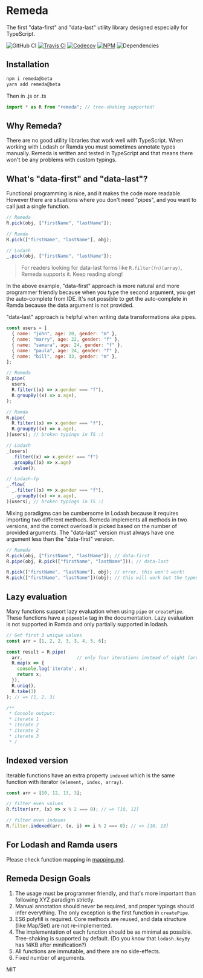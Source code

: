 # Remeda

The first "data-first" and "data-last" utility library designed especially for TypeScript.

![GitHub CI](https://img.shields.io/github/actions/workflow/status/remeda/remeda/ci.yml?branch=beta&label=github-ci)
[![Travis CI](https://img.shields.io/travis/remeda/remeda/beta?label=travis-ci)](https://travis-ci.org/remeda/remeda)
[![Codecov](https://img.shields.io/codecov/c/github/remeda/remeda/beta)](https://codecov.io/gh/remeda/remeda)
[![NPM](https://img.shields.io/npm/v/remeda)](https://www.npmjs.org/package/remeda)
![Dependencies](https://img.shields.io/librariesio/release/npm/remeda)

## Installation

```bash
npm i remeda@beta
yarn add remeda@beta
```

Then in .js or .ts

```js
import * as R from "remeda"; // tree-shaking supported!
```

## Why Remeda?

There are no good utility libraries that work well with TypeScript. When working with Lodash or Ramda you must sometimes annotate types manually.
Remeda is written and tested in TypeScript and that means there won't be any problems with custom typings.

## What's "data-first" and "data-last"?

Functional programming is nice, and it makes the code more readable. However there are situations where you don't need "pipes", and you want to call just a single function.

```js
// Remeda
R.pick(obj, ["firstName", "lastName"]);

// Ramda
R.pick(["firstName", "lastName"], obj);

// Lodash
_.pick(obj, ["firstName", "lastName"]);
```

> For readers looking for data-last forms like `R.filter(fn)(array)`, Remeda supports it. Keep reading along!

In the above example, "data-first" approach is more natural and more programmer friendly because when you type the second argument, you get the auto-complete from IDE. It's not possible to get the auto-complete in Ramda because the data argument is not provided.

"data-last" approach is helpful when writing data transformations aka pipes.

```js
const users = [
  { name: "john", age: 20, gender: "m" },
  { name: "marry", age: 22, gender: "f" },
  { name: "samara", age: 24, gender: "f" },
  { name: "paula", age: 24, gender: "f" },
  { name: "bill", age: 33, gender: "m" },
];

// Remeda
R.pipe(
  users,
  R.filter((x) => x.gender === "f"),
  R.groupBy((x) => x.age),
);

// Ramda
R.pipe(
  R.filter((x) => x.gender === "f"),
  R.groupBy((x) => x.age),
)(users); // broken typings in TS :(

// Lodash
_(users)
  .filter((x) => x.gender === "f")
  .groupBy((x) => x.age)
  .value();

// Lodash-fp
_.flow(
  _.filter((x) => x.gender === "f"),
  _.groupBy((x) => x.age),
)(users); // broken typings in TS :(
```

Mixing paradigms can be cumbersome in Lodash because it requires importing two different methods.
Remeda implements all methods in two versions, and the correct overload is picked based on the number of provided arguments.
The "data-last" version must always have one argument less than the "data-first" version.

```js
// Remeda
R.pick(obj, ["firstName", "lastName"]); // data-first
R.pipe(obj, R.pick(["firstName", "lastName"])); // data-last

R.pick(["firstName", "lastName"], obj); // error, this won't work!
R.pick(["firstName", "lastName"])(obj); // this will work but the types cannot be inferred
```

## Lazy evaluation

Many functions support lazy evaluation when using `pipe` or `createPipe`. These functions have a `pipeable` tag in the documentation.
Lazy evaluation is not supported in Ramda and only partially supported in lodash.

```js
// Get first 3 unique values
const arr = [1, 2, 2, 3, 3, 4, 5, 6];

const result = R.pipe(
  arr,                    // only four iterations instead of eight (array.length)
  R.map(x => {
    console.log('iterate', x);
    return x;
  }),
  R.uniq(),
  R.take(3)
); // => [1, 2, 3]

/**
 * Console output:
 * iterate 1
 * iterate 2
 * iterate 2
 * iterate 3
 * /

```

## Indexed version

Iterable functions have an extra property `indexed` which is the same function with iterator `(element, index, array)`.

```js
const arr = [10, 12, 13, 3];

// filter even values
R.filter(arr, (x) => x % 2 === 0); // => [10, 12]

// filter even indexes
R.filter.indexed(arr, (x, i) => i % 2 === 0); // => [10, 13]
```

## For Lodash and Ramda users

Please check function mapping in [mapping.md](./mapping.md).

## Remeda Design Goals

1. The usage must be programmer friendly, and that's more important than following XYZ paradigm strictly.
2. Manual annotation should never be required, and proper typings should infer everything. The only exception is the first function in `createPipe`.
3. ES6 polyfill is required. Core methods are reused, and data structure (like Map/Set) are not re-implemented.
4. The implementation of each function should be as minimal as possible. Tree-shaking is supported by default. (Do you know that `lodash.keyBy` has 14KB after minification?)
5. All functions are immutable, and there are no side-effects.
6. Fixed number of arguments.

MIT

